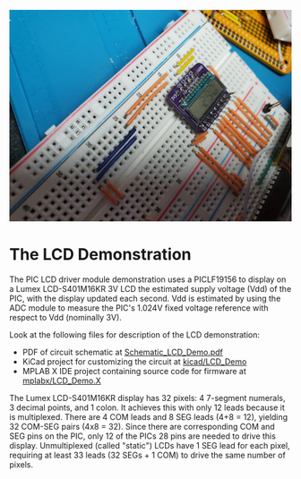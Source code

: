 ![LCD demonstration breadboard](assets/images/LCD_Demo.jpg)

# The LCD Demonstration

The PIC LCD driver module demonstration uses a PICLF19156 to display
on a Lumex LCD-S401M16KR 3V LCD the estimated supply voltage (Vdd) of the PIC,
with the display updated each second.
Vdd is estimated by using the ADC module to measure the PIC's 1.024V fixed voltage reference with respect to Vdd
(nominally 3V).

Look at the following files for description of the LCD demonstration:
* PDF of circuit schematic at [Schematic_LCD_Demo.pdf](Schematic_LCD_Demo.pdf)
* KiCad project for customizing the circuit at [kicad/LCD_Demo](kicad/LCD_Demo)
* MPLAB X IDE project containing source code for firmware at [mplabx/LCD_Demo.X](mplabx/LCD_Demo.X)

The Lumex LCD-S401M16KR display has 32 pixels:
4 7-segment numerals, 3 decimal points, and 1 colon.
It achieves this with only 12 leads because it is multiplexed.
There are 4 COM leads and 8 SEG leads (4+8 = 12), yielding 32 COM-SEG pairs (4x8 = 32).
Since there are corresponding COM and SEG pins on the PIC,
only 12 of the PICs 28 pins are needed to drive this display.
Unmultiplexed (called "static") LCDs have 1 SEG lead for each pixel,
requiring at least 33 leads (32 SEGs + 1 COM) to drive the same number of pixels.
